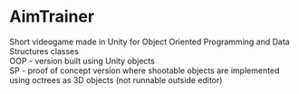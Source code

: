 # AimTrainer
<p>
Short videogame made in Unity for Object Oriented Programming and Data Structures classes <br>
OOP - version built using Unity objects <br>
SP - proof of concept version where shootable objects are implemented using octrees as 3D objects (not runnable outside editor) <br>
</p>

